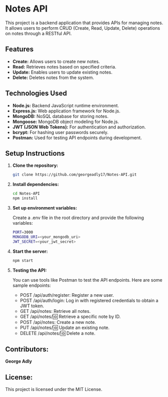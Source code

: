 # Notes API

This project is a backend application that provides APIs for managing notes. It allows users to perform CRUD (Create, Read, Update, Delete) operations on notes through a RESTful API.

## Features

- **Create:** Allows users to create new notes.
- **Read:** Retrieves notes based on specified criteria.
- **Update:** Enables users to update existing notes.
- **Delete:** Deletes notes from the system.

## Technologies Used

- **Node.js:** Backend JavaScript runtime environment.
- **Express.js:** Web application framework for Node.js.
- **MongoDB:** NoSQL database for storing notes.
- **Mongoose:** MongoDB object modeling for Node.js.
- **JWT (JSON Web Tokens):** For authentication and authorization.
- **bcrypt:** For hashing user passwords securely.
- **Postman:** Used for testing API endpoints during development.

## Setup Instructions

1. **Clone the repository:**

   ```bash
   git clone https://github.com/georgeadly17/Notes-API.git
   
2. **Install dependencies:**

    ```bash
    cd Notes-API
    npm install
3. **Set up environment variables:**
   
   Create a .env file in the root directory and provide the following variables:
   ```bash
   PORT=3000
   MONGODB_URI=<your_mongodb_uri>
   JWT_SECRET=<your_jwt_secret>
4. **Start the server:**

   ```bash
   npm start

5. **Testing the API:**

   You can use tools like Postman to test the API endpoints. Here are some sample endpoints:

   - POST /api/auth/register: Register a new user.
   - POST /api/auth/login: Log in with registered credentials to obtain a JWT token.
   - GET /api/notes: Retrieve all notes.
   - GET /api/notes/:id: Retrieve a specific note by ID.
   - POST /api/notes: Create a new note.
   - PUT /api/notes/:id: Update an existing note.
   - DELETE /api/notes/:id: Delete a note.

## Contributors:
**George Adly**

## License:
   This project is licensed under the MIT License.
